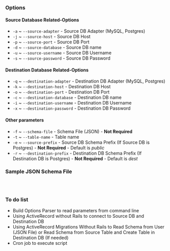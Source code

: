 
### Options

#### Source Database Related-Options
- `-a` ~ `--source-adapter` - Source DB Adapter (MySQL, Postgres)
- `-j` ~ `--source-host` - Source DB Host
- `-p` ~ `--source-port` - Source DB Port
- `-d` ~ `--source-database` - Source DB name
- `-u` ~ `--source-username` - Source DB Username
- `-s` ~ `--source-password` - Source DB Password

#### Destination Database Related-Options
- `-q` ~ `--destination-adapter` - Destination DB Adapter (MySQL, Postgres)
- `-k` ~ `--destination-host` - Destination DB Host
- `-o` ~ `--destination-port` - Destination DB Port
- `-c` ~ `--destination-database` - Destination DB name
- `-i` ~ `--destination-username` - Destination DB Username
- `-x` ~ `--destination-password` - Destination DB Password

#### Other parameters
- `-f` ~ `--schema-file` - Schema File (JSON) - **Not Required**
- `-t` ~ `--table-name` - Table name
- `-e` ~ `--source-prefix` - Source DB Schema Prefix (If Source DB is Postgres) - **Not Required** - Default is *public*
- `-r` ~ `--destination-prefix` - Destination DB Schema Prefix (If Destination DB is Postgres) - **Not Required** - Default is *dest*

### Sample JSON Schema File

```



```

### To do list

- Build Options Parser to read parameters from command line
- Using ActiveRecord without Rails to connect to Source DB and Destination DB
- Using ActiveRecord Migrations Without Rails to Read Schema from User (JSON File) or Read Schema from Source Table and Create Table in Destination DB (If needed)
- Cron job to execute script
